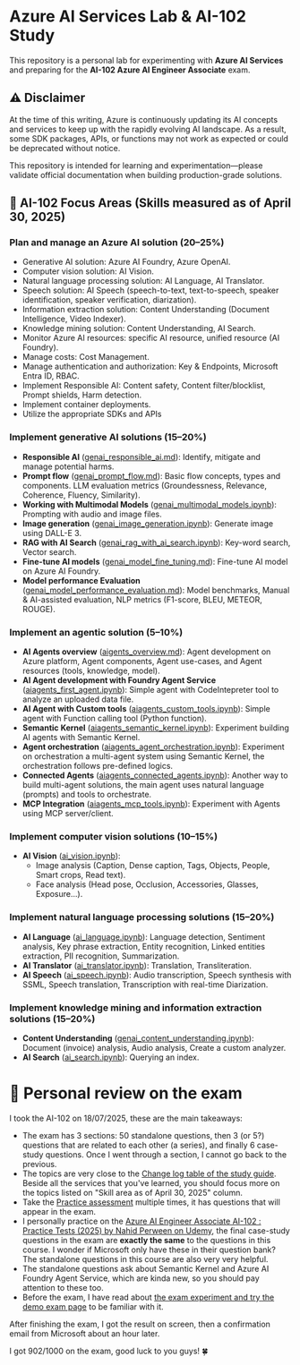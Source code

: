 # Azure AI Services Lab & AI-102 Study

This repository is a personal lab for experimenting with **Azure AI Services** and preparing for the **AI-102 Azure AI Engineer Associate** exam.

## ⚠️ Disclaimer

At the time of this writing, Azure is continuously updating its AI concepts and services to keep up with the rapidly evolving AI landscape. As a result, some SDK packages, APIs, or functions may not work as expected or could be deprecated without notice. 

This repository is intended for learning and experimentation—please validate official documentation when building production-grade solutions.

## 🎯 AI-102 Focus Areas (Skills measured as of April 30, 2025)

### Plan and manage an Azure AI solution (20–25%)

- Generative AI solution: Azure AI Foundry, Azure OpenAI.
- Computer vision solution: AI Vision.
- Natural language processing solution: AI Language, AI Translator.
- Speech solution: AI Speech (speech-to-text, text-to-speech, speaker identification, speaker verification, diarization).
- Information extraction solution: Content Understanding (Document Intelligence, Video Indexer).
- Knowledge mining solution: Content Understanding, AI Search.
- Monitor Azure AI resources: specific AI resource, unified resource (AI Foundry).
- Manage costs: Cost Management.
- Manage authentication and authorization: Key & Endpoints, Microsoft Entra ID, RBAC.
- Implement Responsible AI: Content safety, Content filter/blocklist, Prompt shields, Harm detection.
- Implement container deployments.
- Utilize the appropriate SDKs and APIs

### Implement generative AI solutions (15–20%)

- **Responsible AI** ([genai_responsible_ai.md](genai_responsible_ai.md)): Identify, mitigate and manage potential harms.
- **Prompt flow** ([genai_prompt_flow.md](genai_prompt_flow.md)): Basic flow concepts, types and components. LLM evaluation metrics (Groundessness, Relevance, Coherence, Fluency, Similarity).
- **Working with Multimodal Models** ([genai_multimodal_models.ipynb](genai_multimodal_models.ipynb)): Prompting with audio and image files.
- **Image generation** ([genai_image_generation.ipynb](genai_image_generation.ipynb)): Generate image using DALL-E 3.
- **RAG with AI Search** ([genai_rag_with_ai_search.ipynb](genai_rag_with_ai_search.ipynb)): Key-word search, Vector search.
- **Fine-tune AI models** ([genai_model_fine_tuning.md](genai_model_fine_tuning.md)): Fine-tune AI model on Azure AI Foundry.
- **Model performance Evaluation** ([genai_model_performance_evaluation.md](genai_model_performance_evaluation.md)): Model benchmarks, Manual & AI-assisted evaluation, NLP metrics (F1-score, BLEU, METEOR, ROUGE).

### Implement an agentic solution (5–10%)

- **AI Agents overview** ([aigents_overview.md](aigents_overview.md)): Agent development on Azure platform, Agent components, Agent use-cases, and Agent resources (tools, knowledge, model).
- **AI Agent development with Foundry Agent Service** ([aiagents_first_agent.ipynb](aiagents_first_agent.ipynb)): Simple agent with CodeIntepreter tool to analyze an uploaded data file.
- **AI Agent with Custom tools** ([aiagents_custom_tools.ipynb](aiagents_custom_tools.ipynb)): Simple agent with Function calling tool (Python function).
- **Semantic Kernel** ([aiagents_semantic_kernel.ipynb](aiagents_semantic_kernel.ipynb)): Experiment building AI agents with Semantic Kernel.
- **Agent orchestration** ([aiagents_agent_orchestration.ipynb](aiagents_agent_orchestration.ipynb)): Experiment on orchestration a multi-agent system using Semantic Kernel, the orchestration follows pre-defined logics.
- **Connected Agents** ([aiagents_connected_agents.ipynb](aiagents_connected_agents.ipynb)): Another way to build multi-agent solutions, the main agent uses natural language (prompts) and tools to orchestrate.
- **MCP Integration** ([aiagents_mcp_tools.ipynb](aiagents_mcp_tools.ipynb)): Experiment with Agents using MCP server/client.

### Implement computer vision solutions (10–15%)

- **AI Vision** ([ai_vision.ipynb](ai_vision.ipynb)): 
    - Image analysis (Caption, Dense caption, Tags, Objects, People, Smart crops, Read text).
    - Face analysis (Head pose, Occlusion, Accessories, Glasses, Exposure...).

### Implement natural language processing solutions (15–20%)

- **AI Language** ([ai_language.ipynb](ai_language.ipynb)): Language detection, Sentiment analysis, Key phrase extraction, Entity recognition, Linked entities extraction, PII recognition, Summarization.
- **AI Translator** ([ai_translator.ipynb](ai_translator.ipynb)): Translation, Transliteration.
- **AI Speech** ([ai_speech.ipynb](ai_speech.ipynb)): Audio transcription, Speech synthesis with SSML, Speech translation, Transcription with real-time Diarization.

### Implement knowledge mining and information extraction solutions (15–20%)

- **Content Understanding** ([genai_content_understanding.ipynb](genai_content_understanding.ipynb)): Document (invoice) analysis, Audio analysis, Create a custom analyzer.
- **AI Search** ([ai_search.ipynb](ai_search.ipynb)): Querying an index.

# 📝 Personal review on the exam

I took the AI-102 on 18/07/2025, these are the main takeaways:
- The exam has 3 sections: 50 standalone questions, then 3 (or 5?) questions that are related to each other (a series), and finally 6 case-study questions. Once I went through a section, I cannot go back to the previous.
- The topics are very close to the [Change log table of the study guide](https://learn.microsoft.com/en-us/credentials/certifications/resources/study-guides/ai-102#change-log). Beside all the services that you've learned, you should focus more on the topics listed on "Skill area as of April 30, 2025" column.
- Take the [Practice assessment](https://learn.microsoft.com/en-us/credentials/certifications/azure-ai-engineer/?practice-assessment-type=certification) multiple times, it has questions that will appear in the exam.
- I personally practice on the [Azure AI Engineer Associate AI-102 : Practice Tests (2025) by Nahid Perween on Udemy](https://www.udemy.com/course/azure-ai-engineer-associate-ai-102-practice-tests-new/), the final case-study questions in the exam are **exactly the same** to the questions in this course. I wonder if Microsoft only have these in their question bank? The standalone questions in this course are also very very helpful.
- The standalone questions ask about Semantic Kernel and Azure AI Foundry Agent Service, which are kinda new, so you should pay attention to these too.
- Before the exam, I have read about [the exam experiment and try the demo exam page](https://learn.microsoft.com/en-us/credentials/support/exam-duration-exam-experience) to be familiar with it.

After finishing the exam, I got the result on screen, then a confirmation email from Microsoft about an hour later.

I got 902/1000 on the exam, good luck to you guys! 🍀